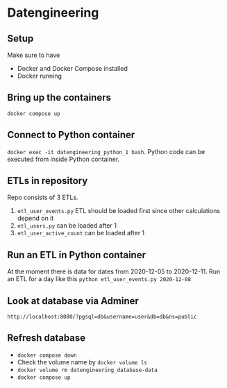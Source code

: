 # Datengineering

## Setup

Make sure to have
- Docker and Docker Compose installed
- Docker running

## Bring up the containers

`docker compose up`

## Connect to Python container

`docker exec -it datengineering_python_1 bash`. Python code can be executed from inside Python container.

## ETLs in repository

Repo consists of 3 ETLs.
1. `etl_user_events.py` ETL should be loaded first since other calculations depend on it
2. `etl_users.py` can be loaded after 1
3. `etl_user_active_count` can be loaded after 1

## Run an ETL in Python container

At the moment there is data for dates from 2020-12-05 to 2020-12-11. Run an ETL for a day like this `python etl_user_events.py 2020-12-08`

## Look at database via Adminer

`http://localhost:8080/?pgsql=db&username=user&db=db&ns=public`

## Refresh database

- `docker compose down`
- Check the volume name by `docker volume ls`
- `docker volume rm datengineering_database-data`
- `docker compose up`
